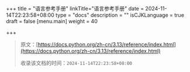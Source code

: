 +++
title = "语言参考手册"
linkTitle="语言参考手册"
date = 2024-11-14T22:23:58+08:00
type = "docs"
description = ""
isCJKLanguage = true
draft = false
[menu.main]
    weight = 40

+++

> 原文：[https://docs.python.org/zh-cn/3.13/reference/index.html](https://docs.python.org/zh-cn/3.13/reference/index.html)
>
> 收录该文档的时间：`2024-11-14T22:23:58+08:00`

